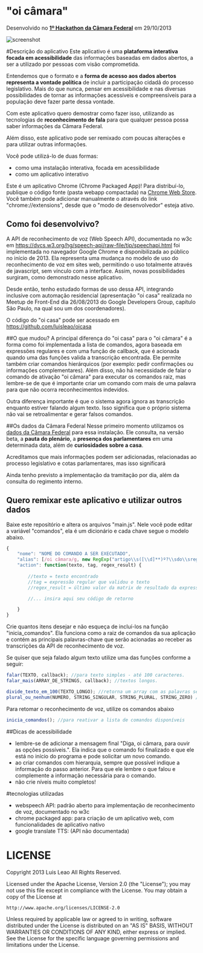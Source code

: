 "oi câmara"
===========

Desenvolvido no [**1º Hackathon da Câmara Federal**](http://www2.camara.leg.br/responsabilidade-social/edulegislativa/hackathon/hackathon-maratona-hacker) em 29/10/2013

![screenshot](https://raw.github.com/luisleao/oicamara/master/docs/screen_0.png)


#Descrição do aplicativo
Este aplicativo é uma **plataforma interativa focada em acessibilidade** das informações baseadas em dados abertos, a ser a utilizado por pessoas com visão comprometida.

Entendemos que o formato e a **forma de acesso aos dados abertos representa a vontade política** de incluir a participação cidadã do processo legislativo. Mais do que nunca, pensar em acessibilidade e nas diversas possibilidades de tornar as informações acessíveis e compreensíveis para a população deve fazer parte dessa vontade.

Com este aplicativo quero demostrar como fazer isso, utilizando as tecnologias de **reconhecimento de fala** para que qualquer pessoa possa saber informações da Câmara Federal.

Além disso, este aplicativo pode ser remixado com poucas alterações e para utilizar outras informações.


Você pode utilizá-lo de duas formas:
- como uma instalação interativa, focada em acessibilidade
- como um aplicativo interativo

Este é um aplicativo Chrome (Chrome Packaged App)!
Para distribuí-lo, publique o código fonte (pasta webapp compactada) na [Chrome Web Store](https://chrome.google.com/webstore/developer/dashboard). Você também pode adicionar manualmente o através do link "chrome://extensions", desde que o "modo de desenvolvedor" esteja ativo.


Como foi desenvolvivo?
----------------------

A API de reconhecimento de voz (Web Speech API), documentada no w3c em https://dvcs.w3.org/hg/speech-api/raw-file/tip/speechapi.html foi implementada no navegador Google Chrome e disponibilizada ao público no início de 2013. Ela representa uma mudança no modelo de uso do reconhecimento de voz em sites web, permitindo o uso totalmente através de javascript, sem vínculo com a interface. Assim, novas possibilidades surgiram, como demonstrado nesse aplicativo.

Desde então, tenho estudado formas de uso dessa API, integrando inclusive com automação residencial (apresentação "oi casa" realizada no Meetup de Front-End dia 26/08/2013 do Google Developers Group, capítulo São Paulo, na qual sou um dos coordenadores).

O código do "oi casa" pode ser acessado em https://github.com/luisleao/oicasa


##O que mudou?
A principal diferença do "oi casa" para o "oi câmara" é a forma como foi implementada a lista de comandos, agora baseada em expressões regulares e com uma função de callback, que é acionada quando uma das funções valida a transcrição encontrada. Ele permite também criar comandos hierárquicos (por exemplo: pedir confirmações ou informações complementares). Além disso, não há necessidade de falar o comando de ativação "oi câmara" para executar os comandos raiz, mas lembre-se de que é importante criar um comando com mais de uma palavra para que não ocorra reconhecimentos indevidos. 

Outra diferença importante é que o sistema agora ignora as transcrição enquanto estiver falando algum texto. Isso significa que o próprio sistema não vai se retroalimentar e gerar falsos comandos.



##Os dados da Câmara Federal
Nesse primeiro momento utilizamos os [dados da Câmara Federal](http://www2.camara.leg.br/transparencia/dados-abertos) para essa instalação.
Ele consulta, na versão beta, a **pauta do plenário**, a **presença dos parlamentares** em uma determinada data, além de **curiosidades sobre a casa**.

Acreditamos que mais informações podem ser adicionadas, relacionadas ao processo legislativo e cotas parlamentares, mas isso significará 

Ainda tenho previsto a implementação da tramitação por dia, além da consulta do regimento interno.



Quero remixar este aplicativo e utilizar outros dados
-----------------------------------------------------


Baixe este repositório e altera os arquivos "main.js". Nele você pode editar a variável "comandos", ela é um dicionário e cada chave segue o modelo abaixo.

```javascript
{
	"nome": "NOME DO COMANDO A SER EXECUTADO",
	"alias": [/oi câmara/g, new RegExp("artigo\\s([\\d]**)º?\\sdo\\sregimento")], //expressões regulares
	"action": function(texto, tag, regex_result) {
		
		//texto = texto encontrado
		//tag = expressão regular que validou o texto
		//regex_result = último valor da matrix de resultado da expressão regular (se tiver usado grupos)

		//... insira aqui seu código de retorno

	}
}
```


Crie quantos itens desejar e não esqueça de incluí-los na função "inicia_comandos". Ela funciona como a raiz de comandos da sua aplicação e contém as principais palavras-chave que serão acionadas ao receber as transcrições da API de reconhecimento de voz.

Se quiser que seja falado algum texto utilize uma das funções conforme a seguir:


```javascript
falar(TEXTO, callback); //para texto simples - até 100 caracteres.
falar_mais(ARRAY_DE_STRINGS, callback); //textos longos.

divide_texto_em_100(TEXTO_LONGO); //retorna um array com as palavras separadas em grupos de até 100 caracteres
plural_ou_nenhum(NUMERO, STRING_SINGULAR, STRING_PLURAL, STRING_ZERO) //para escrever textos com variação de número
```

Para retomar o reconhecimento de voz, utilize os comandos abaixo
```javascript
inicia_comandos(); //para reativar a lista de comandos disponíveis

```


##Dicas de acessibilidade
- lembre-se de adicionar a mensagem final "Diga, oi câmara, para ouvir as opções possíveis.". Ela indica que o comando foi finalizado e que ele está no início do programa e pode solicitar um novo comando.
- ao criar comandos com hierarquia, sempre que possível indique a informação do passo anterior. Para que ele lembre o que falou e complemente a informação necessária para o comando.
- não crie níveis muito completos!





#tecnologias utilizadas
- webspeech API: padrão aberto para implementação de reconhecimento de voz, documentado no w3c
- chrome packaged app: para criação de um aplicativo web, com funcionalidades de aplicativo nativo
- google translate TTS: (API não documentada)







LICENSE
=======

Copyright 2013 Luis Leao All Rights Reserved.

Licensed under the Apache License, Version 2.0 (the "License");
you may not use this file except in compliance with the License.
You may obtain a copy of the License at

    http://www.apache.org/licenses/LICENSE-2.0

Unless required by applicable law or agreed to in writing, software
distributed under the License is distributed on an "AS IS" BASIS,
WITHOUT WARRANTIES OR CONDITIONS OF ANY KIND, either express or implied.
See the License for the specific language governing permissions and
limitations under the License.

